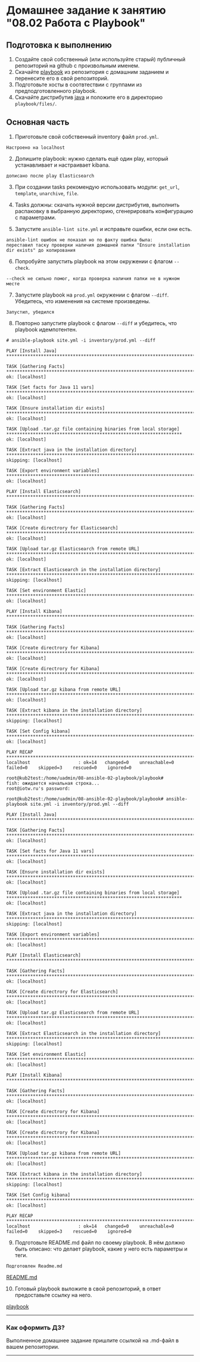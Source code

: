 # Домашнее задание к занятию "08.02 Работа с Playbook"

## Подготовка к выполнению
1. Создайте свой собственный (или используйте старый) публичный репозиторий на github с произвольным именем.
2. Скачайте [playbook](./playbook/) из репозитория с домашним заданием и перенесите его в свой репозиторий.
3. Подготовьте хосты в соотвтествии с группами из предподготовленного playbook. 
4. Скачайте дистрибутив [java](https://www.oracle.com/java/technologies/javase-jdk11-downloads.html) и положите его в директорию `playbook/files/`. 

## Основная часть
1. Приготовьте свой собственный inventory файл `prod.yml`.

```
Настроено на localhost
```
2. Допишите playbook: нужно сделать ещё один play, который устанавливает и настраивает kibana.

```
дописано после play Elasticsearch

```

3. При создании tasks рекомендую использовать модули: `get_url`, `template`, `unarchive`, `file`.

4. Tasks должны: скачать нужной версии дистрибутив, выполнить распаковку в выбранную директорию, сгенерировать конфигурацию с параметрами.

5. Запустите `ansible-lint site.yml` и исправьте ошибки, если они есть.

```
ansible-lint ошибок не показал но по факту ошибка была: 
переставил таску проверки наличия домашней папки "Ensure installation dir exists" до копирования 

```
6. Попробуйте запустить playbook на этом окружении с флагом `--check`.

```
--check не сильно помог, когда проверка наличия папки не в нужном месте
```

7. Запустите playbook на `prod.yml` окружении с флагом `--diff`. Убедитесь, что изменения на системе произведены.

```
Запустил, убедился
```
8. Повторно запустите playbook с флагом `--diff` и убедитесь, что playbook идемпотентен.

```
# ansible-playbook site.yml -i inventory/prod.yml --diff

PLAY [Install Java] ****************************************************************************************************************

TASK [Gathering Facts] *************************************************************************************************************
ok: [localhost]

TASK [Set facts for Java 11 vars] **************************************************************************************************
ok: [localhost]

TASK [Ensure installation dir exists] **********************************************************************************************
ok: [localhost]

TASK [Upload .tar.gz file containing binaries from local storage] ******************************************************************
ok: [localhost]

TASK [Extract java in the installation directory] **********************************************************************************
skipping: [localhost]

TASK [Export environment variables] ************************************************************************************************
ok: [localhost]

PLAY [Install Elasticsearch] *******************************************************************************************************

TASK [Gathering Facts] *************************************************************************************************************
ok: [localhost]

TASK [Create directrory for Elasticsearch] *****************************************************************************************
ok: [localhost]

TASK [Upload tar.gz Elasticsearch from remote URL] *********************************************************************************
ok: [localhost]

TASK [Extract Elasticsearch in the installation directory] *************************************************************************
skipping: [localhost]

TASK [Set environment Elastic] *****************************************************************************************************
ok: [localhost]

PLAY [Install Kibana] **************************************************************************************************************

TASK [Gathering Facts] *************************************************************************************************************
ok: [localhost]

TASK [Create directrory for Kibana] ************************************************************************************************
ok: [localhost]

TASK [Create directrory for Kibana] ************************************************************************************************
ok: [localhost]

TASK [Upload tar.gz kibana from remote URL] ****************************************************************************************
ok: [localhost]

TASK [Extract kibana in the installation directory] ********************************************************************************
skipping: [localhost]

TASK [Set Config kibana] ***********************************************************************************************************
ok: [localhost]

PLAY RECAP *************************************************************************************************************************
localhost                  : ok=14   changed=0    unreachable=0    failed=0    skipped=3    rescued=0    ignored=0

root@kub2test:/home/uadmin/08-ansible-02-playbook/playbook#
fish: ожидается начальная строка...
root@iotw.ru's password:

root@kub2test:/home/uadmin/08-ansible-02-playbook/playbook# ansible-playbook site.yml -i inventory/prod.yml --diff

PLAY [Install Java] ****************************************************************************************************************

TASK [Gathering Facts] *************************************************************************************************************
ok: [localhost]

TASK [Set facts for Java 11 vars] **************************************************************************************************
ok: [localhost]

TASK [Ensure installation dir exists] **********************************************************************************************
ok: [localhost]

TASK [Upload .tar.gz file containing binaries from local storage] ******************************************************************
ok: [localhost]

TASK [Extract java in the installation directory] **********************************************************************************
skipping: [localhost]

TASK [Export environment variables] ************************************************************************************************
ok: [localhost]

PLAY [Install Elasticsearch] *******************************************************************************************************

TASK [Gathering Facts] *************************************************************************************************************
ok: [localhost]

TASK [Create directrory for Elasticsearch] *****************************************************************************************
ok: [localhost]

TASK [Upload tar.gz Elasticsearch from remote URL] *********************************************************************************
ok: [localhost]

TASK [Extract Elasticsearch in the installation directory] *************************************************************************
skipping: [localhost]

TASK [Set environment Elastic] *****************************************************************************************************
ok: [localhost]

PLAY [Install Kibana] **************************************************************************************************************

TASK [Gathering Facts] *************************************************************************************************************
ok: [localhost]

TASK [Create directrory for Kibana] ************************************************************************************************
ok: [localhost]

TASK [Create directrory for Kibana] ************************************************************************************************
ok: [localhost]

TASK [Upload tar.gz kibana from remote URL] ****************************************************************************************
ok: [localhost]

TASK [Extract kibana in the installation directory] ********************************************************************************
skipping: [localhost]

TASK [Set Config kibana] ***********************************************************************************************************
ok: [localhost]

PLAY RECAP *************************************************************************************************************************
localhost                  : ok=14   changed=0    unreachable=0    failed=0    skipped=3    rescued=0    ignored=0

```
9. Подготовьте README.md файл по своему playbook. В нём должно быть описано: что делает playbook, какие у него есть параметры и теги.

```
Подготовлен Readme.md
```
[README.md](./playbook/README.md)


10. Готовый playbook выложите в свой репозиторий, в ответ предоставьте ссылку на него.

[playbook](./playbook/)


---

### Как оформить ДЗ?

Выполненное домашнее задание пришлите ссылкой на .md-файл в вашем репозитории.

---
